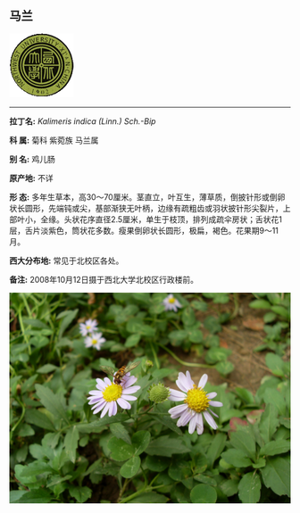 ## 马兰

![西北大学校园网络植物志](JPG/nwu.gif)

---

**拉丁名:**  _Kalimeris indica (Linn.) Sch.-Bip_

**科 属:** 菊科 紫菀族 马兰属

**别 名:** 鸡儿肠

**原产地:** 不详

**形  态:** 多年生草本，高30～70厘米。茎直立，叶互生，薄草质，倒披针形或倒卵状长圆形，先端钝或尖，基部渐狭无叶柄，边缘有疏粗齿或羽状披针形尖裂片，上部叶小，全缘。头状花序直径2.5厘米，单生于枝顶，排列成疏伞房状；舌状花1层，舌片淡紫色，筒状花多数。瘦果倒卵状长圆形，极扁，褐色。花果期9～11月。

**西大分布地:** 常见于北校区各处。

**备注:** 2008年10月12日摄于西北大学北校区行政楼前。　

![马兰](JPG/马兰.JPG) 

